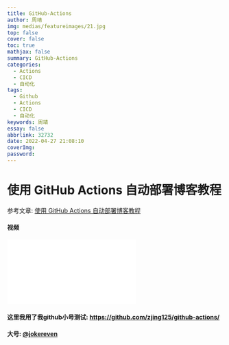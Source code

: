 ```yaml
---
title: GitHub-Actions
author: 周靖
img: medias/featureimages/21.jpg
top: false
cover: false
toc: true
mathjax: false
summary: GitHub-Actions
categories:
  - Actions
  - CICD
  - 自动化
tags:
  - Github
  - Actions
  - CICD
  - 自动化
keywords: 周靖
essay: false
abbrlink: 32732
date: 2022-04-27 21:08:10
coverImg:
password:
---
```


# 使用 GitHub Actions 自动部署博客教程

参考文章: [使用 GitHub Actions 自动部署博客教程](https://segmentfault.com/a/1190000021815477)

#### 视频

<iframe src="//player.bilibili.com/player.html?aid=69442934&bvid=BV1RE411R7Uy&cid=120355802&page=1" scrolling="no" border="0" frameborder="no" framespacing="0" allowfullscreen="true"> </iframe>

#### 这里我用了我github小号测试: https://github.com/zjing125/github-actions/

#### 大号: [@jokereven](https://github.com/jokereven)
